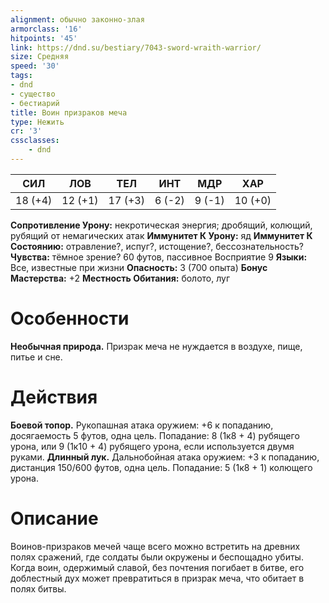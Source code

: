 ```yaml
---
alignment: обычно законно-злая
armorclass: '16'
hitpoints: '45'
link: https://dnd.su/bestiary/7043-sword-wraith-warrior/
size: Средняя
speed: '30'
tags:
- dnd
- существо
- бестиарий
title: Воин призраков меча
type: Нежить
cr: '3'
cssclasses:
    - dnd
---
```



| СИЛ | ЛОВ | ТЕЛ | ИНТ | МДР | ХАР |
|---|---|---|---|---|---|
| 18 (+4) | 12 (+1) | 17 (+3) | 6 (-2) | 9 (-1) | 10 (+0) |
**Сопротивление Урону:** некротическая энергия; дробящий, колющий, рубящий от немагических атак
**Иммунитет К Урону:** яд
**Иммунитет К Состоянию:** отравление?, испуг?, истощение?, бессознательность?
**Чувства:** тёмное зрение? 60 футов, пассивное Восприятие 9
**Языки:** Все, известные при жизни
**Опасность:** 3 (700 опыта)
**Бонус Мастерства:** +2
**Местность Обитания:** болото, луг


# Особенности
**Необычная природа.** Призрак меча не нуждается в воздухе, пище, питье и сне.


# Действия
**Боевой топор.** Рукопашная атака оружием: +6 к попаданию, досягаемость 5 футов, одна цель. Попадание: 8 (1к8 + 4) рубящего урона, или 9 (1к10 + 4) рубящего урона, если используется двумя руками.
**Длинный лук.** Дальнобойная атака оружием: +3 к попаданию, дистанция 150/600 футов, одна цель. Попадание: 5 (1к8 + 1) колющего урона.


# Описание
Воинов-призраков мечей чаще всего можно встретить на древних полях сражений, где солдаты были окружены и беспощадно убиты. Когда воин, одержимый славой, без почтения погибает в битве, его доблестный дух может превратиться в призрак меча, что обитает в полях битвы.